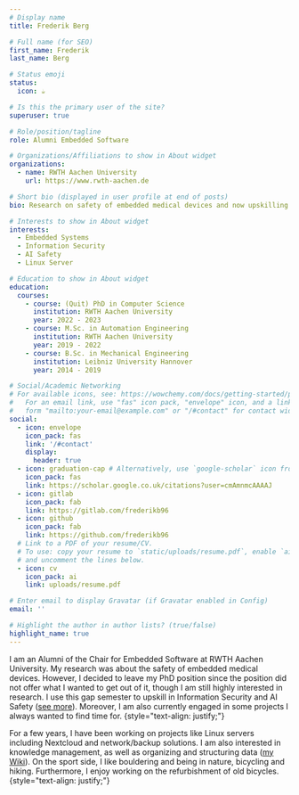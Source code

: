 ```yaml
---
# Display name
title: Frederik Berg

# Full name (for SEO)
first_name: Frederik
last_name: Berg

# Status emoji
status:
  icon: ☕️

# Is this the primary user of the site?
superuser: true

# Role/position/tagline
role: Alumni Embedded Software

# Organizations/Affiliations to show in About widget
organizations:
  - name: RWTH Aachen University
    url: https://www.rwth-aachen.de

# Short bio (displayed in user profile at end of posts)
bio: Research on safety of embedded medical devices and now upskilling in InfoSec and AI Safety.

# Interests to show in About widget
interests:
  - Embedded Systems
  - Information Security
  - AI Safety
  - Linux Server

# Education to show in About widget
education:
  courses:
    - course: (Quit) PhD in Computer Science
      institution: RWTH Aachen University
      year: 2022 - 2023
    - course: M.Sc. in Automation Engineering
      institution: RWTH Aachen University
      year: 2019 - 2022
    - course: B.Sc. in Mechanical Engineering
      institution: Leibniz University Hannover
      year: 2014 - 2019

# Social/Academic Networking
# For available icons, see: https://wowchemy.com/docs/getting-started/page-builder/#icons
#   For an email link, use "fas" icon pack, "envelope" icon, and a link in the
#   form "mailto:your-email@example.com" or "/#contact" for contact widget.
social:
  - icon: envelope
    icon_pack: fas
    link: '/#contact'
    display:
      header: true
  - icon: graduation-cap # Alternatively, use `google-scholar` icon from `ai` icon pack
    icon_pack: fas
    link: https://scholar.google.co.uk/citations?user=cmAmnmcAAAAJ
  - icon: gitlab
    icon_pack: fab
    link: https://gitlab.com/frederikb96
  - icon: github
    icon_pack: fab
    link: https://github.com/frederikb96
  # Link to a PDF of your resume/CV.
  # To use: copy your resume to `static/uploads/resume.pdf`, enable `ai` icons in `params.yaml`,
  # and uncomment the lines below.
  - icon: cv
    icon_pack: ai
    link: uploads/resume.pdf

# Enter email to display Gravatar (if Gravatar enabled in Config)
email: ''

# Highlight the author in author lists? (true/false)
highlight_name: true
---
```



I am an Alumni of the Chair for Embedded Software at RWTH Aachen University. My research was about the safety of embedded medical devices. However, I decided to leave my PhD position since the position did not offer what I wanted to get out of it, though I am still highly interested in research. I use this gap semester to upskill in Information Security and AI Safety ([see more](./news/it-sec)). Moreover, I am also currently engaged in some projects I always wanted to find time for.
{style="text-align: justify;"}

For a few years, I have been working on projects like Linux servers including Nextcloud and network/backup solutions. I am also interested in knowledge management, as well as organizing and structuring data ([my Wiki](https://wiki.bergrunde.net)). On the sport side, I like bouldering and being in nature, bicycling and hiking. Furthermore, I enjoy working on the refurbishment of old bicycles.
{style="text-align: justify;"}